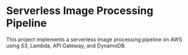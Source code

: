 # Serverless Image Processing Pipeline

This project implements a serverless image processing pipeline on AWS using S3, Lambda, API Gateway, and DynamoDB.